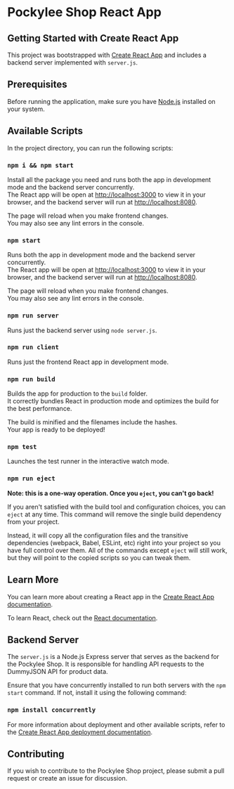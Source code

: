 # Pockylee Shop React App

## Getting Started with Create React App

This project was bootstrapped with [Create React App](https://github.com/facebook/create-react-app) and includes a backend server implemented with `server.js`.

## Prerequisites

Before running the application, make sure you have [Node.js](https://nodejs.org/) installed on your system.

## Available Scripts

In the project directory, you can run the following scripts:

### `npm i && npm start`
Install all the package you need and runs both the app in development mode and the backend server concurrently.\
The React app will be open at [http://localhost:3000](http://localhost:3000) to view it in your browser, and the backend server will run at [http://localhost:8080](http://localhost:8080).

The page will reload when you make frontend changes.\
You may also see any lint errors in the console.

### `npm start`

Runs both the app in development mode and the backend server concurrently.\
The React app will be open at [http://localhost:3000](http://localhost:3000) to view it in your browser, and the backend server will run at [http://localhost:8080](http://localhost:8080).

The page will reload when you make frontend changes.\
You may also see any lint errors in the console.

### `npm run server`

Runs just the backend server using `node server.js`.

### `npm run client`

Runs just the frontend React app in development mode.

### `npm run build`

Builds the app for production to the `build` folder.\
It correctly bundles React in production mode and optimizes the build for the best performance.

The build is minified and the filenames include the hashes.\
Your app is ready to be deployed!

### `npm test`

Launches the test runner in the interactive watch mode.

### `npm run eject`

**Note: this is a one-way operation. Once you `eject`, you can't go back!**

If you aren't satisfied with the build tool and configuration choices, you can `eject` at any time. This command will remove the single build dependency from your project.

Instead, it will copy all the configuration files and the transitive dependencies (webpack, Babel, ESLint, etc) right into your project so you have full control over them. All of the commands except `eject` will still work, but they will point to the copied scripts so you can tweak them.

## Learn More

You can learn more about creating a React app in the [Create React App documentation](https://facebook.github.io/create-react-app/docs/getting-started).

To learn React, check out the [React documentation](https://reactjs.org/).

## Backend Server

The `server.js` is a Node.js Express server that serves as the backend for the Pockylee Shop. It is responsible for handling API requests to the DummyJSON API for product data.

Ensure that you have concurrently installed to run both servers with the `npm start` command. If not, install it using the following command:

### `npm install concurrently`

For more information about deployment and other available scripts, refer to the [Create React App deployment documentation](https://facebook.github.io/create-react-app/docs/deployment).

## Contributing

If you wish to contribute to the Pockylee Shop project, please submit a pull request or create an issue for discussion.